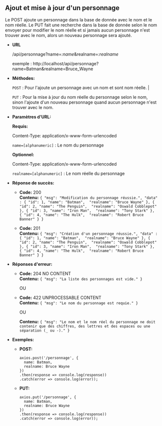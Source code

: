 **Ajout et mise à jour d'un personnage**
----
  Le POST ajoute un personnage dans la base de donnée avec le nom et le nom réelle.
  Le PUT fait une recherche dans la base de donnée selon le nom envoyer pour modifier le nom réelle
  et si jamais aucun personnage n'est trouver avec le nom, alors un nouveau personnage sera ajouté.

* **URL**

  /api/personnage?name=*:name*&realname=*:realname*

  exemple : http://localhost/api/personnage?name=Batman&realname=Bruce_Wayne

* **Méthodes:**

  `POST` : Pour l'ajoute un personnage avec un nom et sont nom réelle. | 

  `PUT` : Pour la mise à jour du nom réelle du personnage selon le nom, sinon l'ajoute d'un nouveau personnage quand aucun personnage n'est trouver avec le nom.

* **Paramètres d'URL:**

  **Requis:**

    Content-Type: application/x-www-form-urlencoded

	`name=[alphanumeric]` : Le nom du personnage

  **Optionnel:**

    Content-Type: application/x-www-form-urlencoded

	 `realname=[alphanumeric]` : Le nom réelle du personnage

* **Réponse de succès:**

  * **Code:** 200 <br />
    **Contenu:** `{
        "msg": "Modification du personnage réussie.",
    	  "data" : {
            "id": 1,
            "name": "Batman", 
            "realname": "Bruce Wayne"
		    }, {
            "id": 2,
            "name": "The Penguin", 
            "realname": "Oswald Cobblepot"
        }, {
            "id": 3,
            "name": "Iron Man", 
            "realname": "Tony Stark"
        }, {
            "id": 4,
            "name": "The Hulk", 
            "realname": "Robert Bruce Banner"
        }
 	  }`

  * **Code:** 201 <br />
    **Contenu:** `{
        "msg": "Création d'un personnage réussie.",
    	  "data" : {
            "id": 1,
            "name": "Batman", 
            "realname": "Bruce Wayne"
		    }, {
            "id": 2,
            "name": "The Penguin", 
            "realname": "Oswald Cobblepot"
        }, {
            "id": 3,
            "name": "Iron Man", 
            "realname": "Tony Stark"
        }, {
            "id": 4,
            "name": "The Hulk", 
            "realname": "Robert Bruce Banner"
        }
 	  }`
 
* **Réponses d'erreur:**

  * **Code:** 204 NO CONTENT <br />
    **Contenu:** `{ "msg": "La liste des personnages est vide." }`   
    
    OU

  * **Code:** 422 UNPROCESSABLE CONTENT <br />
    **Contenu:** `{ "msg": "Le nom du personnage est requie." }`

      OU

    **Contenu:** `{ "msg": "Le nom et le nom réel du personnage ne doit contenir que des chiffres, des lettres et des espaces ou une séparation (_ ou -)." }`
    
* **Exemples:**

  * **POST:**

        axios.post('/personnage', {
          name: Batman,
          realname: Bruce Wayne
        })
	    .then(response => console.log(response))
	    .catch(error => console.log(error));

  * **PUT:**

        axios.put('/personnage', {
          name: Batman,
          realname: Bruce Wayne
        })
	    .then(response => console.log(response))
	    .catch(error => console.log(error));
